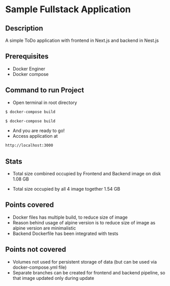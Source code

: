 # Sample Fullstack Application

## Description

A simple ToDo application with frontend in Next.js and backend in Nest.js 

## Prerequisites
* Docker Enginer
* Docker compose

## Command to run Project
- Open terminal in root directory 
```bash
$ docker-compose build
```

```bash
$ docker-compose build
```

- And you are ready to go!
- Access application at
```bash
http://localhost:3000
```

## Stats
- Total size combined occupied by Frontend and Backend image on disk 1.08 GB

- Total size occupied by all 4 image together 1.54 GB 

## Points covered
- Docker files has multiple build, to reduce size of image
- Reason behind usage of alpine version is to reduce size of image as alpine version are minimalistic
- Backend Dockerfile has been integrated with tests  

## Points not covered
- Volumes not used for persistent storage of data (but can be used via docker-compose.yml file)
- Separate branches can be created for frontend and backend pipeline, so that image updated only during update